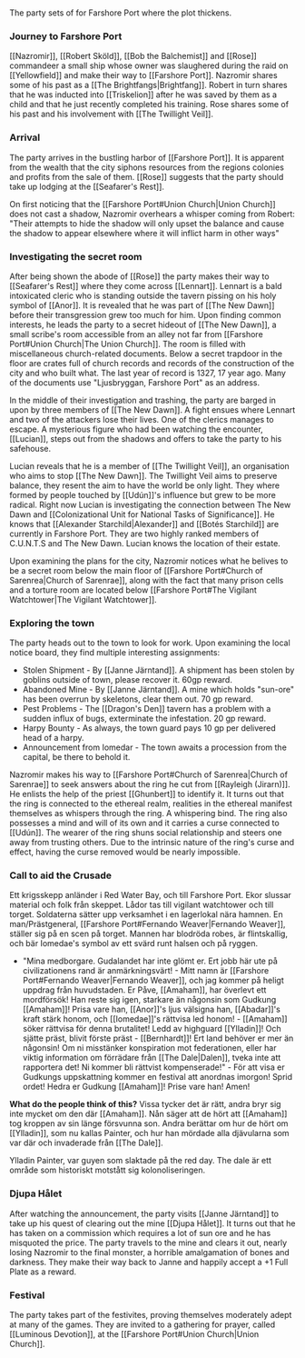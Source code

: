 <span  
class='ob-timelines'  
data-date='1344-01-19'  
data-title='Intrigues in Farshore Port'  
data-class='orange'  
data-img = 'Images/FarshorePortImage.jpg'  
data-type='range'>  
The party sets of for Farshore Port where the plot thickens.
</span>
### Journey to Farshore Port
[[Nazromir]], [[Robert Sköld]], [[Bob the Balchemist]] and [[Rose]] commandeer a small ship whose owner was slaughered during the raid on [[Yellowfield]] and make their way to [[Farshore Port]]. Nazromir shares some of his past as a [[The Brightfangs|Brightfang]]. Robert in turn shares that he was inducted into [[Triskelion]] after he was saved by them as a child and that he just recently completed his training. Rose shares some of his past and his involvement with [[The Twillight Veil]]. 

### Arrival
The party arrives in the bustling harbor of [[Farshore Port]]. It is apparent from the wealth that the city siphons resources from the regions colonies and profits from the sale of them. [[Rose]] suggests that the party should take up lodging at the [[Seafarer's Rest]]. 

On first noticing that the [[Farshore Port#Union Church|Union Church]] does not cast a shadow, Nazromir overhears a whisper coming from Robert: "Their attempts to hide the shadow will only upset the balance and cause the shadow to appear elsewhere where it will inflict harm in other ways"

### Investigating the secret room
After being shown the abode of [[Rose]] the party makes their way to [[Seafarer's Rest]] where they come across [[Lennart]]. Lennart is a bald intoxicated cleric who is standing outside the tavern pissing on his holy symbol of [[Anor]]. It is revealed that he was part of [[The New Dawn]] before their transgression grew too much for him. Upon finding common interests, he leads the party to a secret hideout of [[The New Dawn]], a small scribe's room accessible from an alley not far from [[Farshore Port#Union Church|The Union Church]]. The room is filled with miscellaneous church-related documents. Below a secret trapdoor in the floor are crates full of church records and records of the construction of the city and who built what. The last year of record is 1327, 17 year ago. Many of the documents use "Ljusbryggan, Farshore Port" as an address. 

In the middle of their investigation and trashing, the party are barged in upon by three members of [[The New Dawn]]. A fight ensues where Lennart and two of the attackers lose their lives. One of the clerics manages to escape. A mysterious figure who had been watching the encounter, [[Lucian]], steps out from the shadows and offers to take the party to his safehouse.

Lucian reveals that he is a member of [[The Twillight Veil]], an organisation who aims to stop [[The New Dawn]]. The Twillight Veil aims to preserve balance, they resent the aim to have the world be only light. They where formed by people touched by [[Udún]]'s influence but grew to be more radical. Right now Lucian is investigating the connection between The New Dawn and [[Colonizational Unit for National Tasks of Significance]].  He knows that [[Alexander Starchild|Alexander]] and [[Botés Starchild]] are currently in Farshore Port. They are two highly ranked members of C.U.N.T.S and The New Dawn. Lucian knows the location of their estate.

Upon examining the plans for the city, Nazromir notices what he belives to be a secret room below the main floor of [[Farshore Port#Church of Sarenrea|Church of Sarenrae]], along with the fact that many prison cells and a torture room are located below [[Farshore Port#The Vigilant Watchtower|The Vigilant Watchtower]]. 

### Exploring the town
The party heads out to the town to look for work. Upon examining the local notice board, they find multiple interesting assignments:
* Stolen Shipment - By [[Janne Järntand]]. A shipment has been stolen by goblins outside of town, please recover it. 60gp reward. 
* Abandoned Mine - By [[Janne Järntand]]. A mine which holds "sun-ore" has been overrun by skeletons, clear them out. 70 gp reward. 
* Pest Problems - The [[Dragon's Den]] tavern has a problem with a sudden influx of bugs, exterminate the infestation. 20 gp reward.
* Harpy Bounty - As always, the town guard pays 10 gp per delivered head of a harpy.
* Announcement from Iomedar - The town awaits a procession from the capital, be there to behold it. 

Nazromir makes his way to [[Farshore Port#Church of Sarenrea|Church of Sarenrae]] to seek answers about the ring he cut from [[Rayleigh (Jirarn)]]. He enlists the help of the priest [[Ghunbert]] to identify it. It turns out that the ring is connected to the ethereal realm, realities in the ethereal manifest themselves as whispers through the ring. A whispering bind. The ring also possesses a mind and will of its own and it carries a curse connected to [[Udún]]. The wearer of the ring shuns social relationship and steers one away from trusting others. Due to the intrinsic nature of the ring's curse and effect, having the curse removed would be nearly impossible. 

### Call to aid the Crusade
Ett krigsskepp anländer i Red Water Bay, och till Farshore Port. Ekor slussar material och folk från skeppet. Lådor tas till vigilant watchtower och till torget. Soldaterna sätter upp verksamhet i en lagerlokal nära hamnen. En man/Prästgeneral, [[Farshore Port#Fernando Weaver|Fernando Weaver]], ställer sig på en scen på torget. Mannen har blodröda robes, är flintskallig, och bär Iomedae's symbol av ett svärd runt halsen och på ryggen. 
- "Mina medborgare. Gudalandet har inte glömt er. Ert jobb här ute på civilizationens rand är anmärkningsvärt! - Mitt namn är [[Farshore Port#Fernando Weaver|Fernando Weaver]], och jag kommer på heligt uppdrag från huvudstaden. Er Påve, [[Amaham]], har överlevt ett mordförsök! Han reste sig igen, starkare än någonsin som Gudkung [[Amaham]]! Prisa vare han, [[Anor]]'s ljus välsigna han, [[Abadar]]'s kraft stärk honom, och [[Iomedae]]'s rättvisa led honom! - [[Amaham]] söker rättvisa för denna brutalitet! Ledd av highguard [[Ylladin]]! Och sjätte präst, blivit förste präst - [[Bernhardt]]! Ert land behöver er mer än någonsin! Om ni misstänker konspiration mot federationen, eller har viktig information om förrädare från [[The Dale|Dalen]], tveka inte att rapportera det! Ni kommer bli rättvist kompenserade!" - För att visa er Gudkungs uppskattning kommer en festival att anordnas imorgon! Sprid ordet! Hedra er Gudkung [[Amaham]]! Prise vare han! Amen! 

**What do the people think of this?** Vissa tycker det är rätt, andra bryr sig inte mycket om den där [[Amaham]]. Nån säger att de hört att [[Amaham]] tog kroppen av sin länge försvunna son. Andra berättar om hur de hört om [[Ylladin]], som nu kallas Painter, och hur han mördade alla djävularna som var där och invaderade från [[The Dale]].

Ylladin Painter, var guyen som slaktade på the red day. The dale är ett område som historiskt motstått sig kolonoliseringen. 

### Djupa Hålet
After watching the announcement, the party visits [[Janne Järntand]] to take up his quest of clearing out the mine [[Djupa Hålet]]. It turns out that he has taken on a commission which requires a lot of sun ore and he has misquoted the price. The party travels to the mine and clears it out, nearly losing Nazromir to the final monster, a horrible amalgamation of bones and darkness. They make their way back to Janne and happily accept a +1 Full Plate as a reward. 

### Festival
The party takes part of the festivites, proving themselves moderately adept at many of the games. They are invited to a gathering for prayer, called [[Luminous Devotion]], at the [[Farshore Port#Union Church|Union Church]]. 